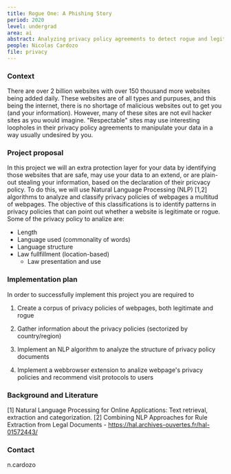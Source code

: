 ```yaml
---
title: Rogue One: A Phishing Story
period: 2020 
level: undergrad
area: ai
abstract: Analyzing privacy policy agreements to detect rogue and legitimate websites 
people: Nicolas Cardozo
file: privacy
---
```


### Context

There are over 2 billion websites with over 150 thousand more websites being added daily. These websites are of all types and purpuses, and this being the internet, there is no shortage of malicious websites out to get you (and your information). However, many of these sites are not evil hacker sites as you would imagine. "Respectable" sites may use interesting loopholes in their privacy policy agreements to manipulate your data in a way usually undesired by you.

### Project proposal

In this project we will an extra protection layer for your data by identifying those websites that are safe, may use your data to an extend, or are plain-out stealing your information, based on the declaration of their pricvacy policy.
To do this, we will use Natural Language Processing (NLP) [1,2] algorithms to analyze and classify privacy policies of webpages a multitud of webpages. The objective of this classifications is to identify patterns in privacy policies that can point out whether a website is legitimate or rogue. Some of the privacy policy to analize are:

- Length
- Language used (commonality of words)
- Language structure
- Law fullfillment (location-based)
  - Law presentation and use

### Implementation plan

In order to successfully implement this project you are required to

1. Create a corpus of privacy policies of webpages, both legitimate and rogue

2. Gather information about the privacy policies (sectorized by country/region)

3. Implement an NLP algorithm to analyze the structure of privacy policy documents

4. Implement a webbrowser extension to analize webpage's privacy policies and recommend visit protocols to users

### Background and Literature

[1] Natural Language Processing for Online Applications: Text retrieval, extraction and categorization.
[2] Combining NLP Approaches for Rule Extraction from Legal Documents - <https://hal.archives-ouvertes.fr/hal-01572443/>

### Contact

n.cardozo
